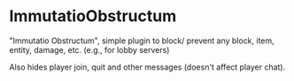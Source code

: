 # ImmutatioObstructum

"Immutatio Obstructum", simple plugin to block/ prevent any block, item, entity, damage, etc. (e.g., for lobby servers)

Also hides player join, quit and other messages (doesn't affect player chat).
